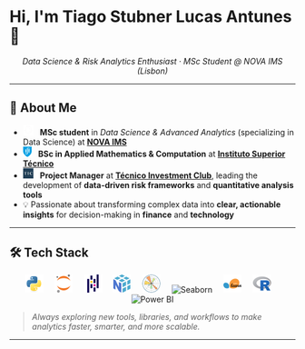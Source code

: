 # Hi, I'm **Tiago Stubner Lucas Antunes** 👋

<p align="center">
  <em>Data Science & Risk Analytics Enthusiast · MSc Student @ NOVA IMS (Lisbon)</em>
</p>

---

## 📝 About Me

- <img alt="NOVA IMS" src="NOVA_IMS_Logo.png" height="18"> &nbsp;
  **MSc student** in *Data Science & Advanced Analytics* (specializing in Data Science) at
  [**NOVA IMS**](https://www.novaims.unl.pt/pt/ensino/cursos/pos-graduacoes-e-mestrados/mestrado-em-data-science-and-advanced-analytics-com-especializacao-em-data-science/)
- <img alt="Instituto Superior Técnico" src="IST_Logo.png" height="18"> &nbsp;
  **BSc in Applied Mathematics & Computation** at
  [**Instituto Superior Técnico**](https://tecnico.ulisboa.pt/pt/)
- <img alt="Técnico Investment Club" src="tecnico_investment_club_logo.jpg" height="18"> &nbsp;
  **Project Manager** at
  [**Técnico Investment Club**](https://investmentclub.tecnico.ulisboa.pt/),
  leading the development of **data-driven risk frameworks** and **quantitative analysis tools**
- 💡 Passionate about transforming complex data into **clear, actionable insights** for decision-making in **finance** and **technology**


---

## 🛠️ Tech Stack

<div align="center">
  <img alt="Python"    src="https://raw.githubusercontent.com/devicons/devicon/master/icons/python/python-original.svg"   height="32"> &nbsp;&nbsp;&nbsp;
  <img alt="Jupyter"   src="https://raw.githubusercontent.com/devicons/devicon/master/icons/jupyter/jupyter-original.svg" height="32"> &nbsp;&nbsp;&nbsp;
  <img alt="pandas"    src="https://raw.githubusercontent.com/devicons/devicon/master/icons/pandas/pandas-original.svg"   height="32"> &nbsp;&nbsp;&nbsp;
  <img alt="NumPy"     src="https://raw.githubusercontent.com/devicons/devicon/master/icons/numpy/numpy-original.svg"     height="32"> &nbsp;&nbsp;&nbsp;
  <img alt="Matplotlib" src="https://raw.githubusercontent.com/devicons/devicon/master/icons/matplotlib/matplotlib-original.svg" height="32"> &nbsp;&nbsp;&nbsp;
  <img alt="Seaborn"    src="https://seaborn.pydata.org/_static/logo-mark-lightbg.svg"                                    height="32"> &nbsp;&nbsp;&nbsp;
  <img alt="Scikit-learn" src="https://raw.githubusercontent.com/devicons/devicon/master/icons/scikitlearn/scikitlearn-original.svg" height="32"> &nbsp;&nbsp;&nbsp;
  <img alt="R"         src="https://raw.githubusercontent.com/devicons/devicon/master/icons/r/r-original.svg"             height="32"> &nbsp;&nbsp;&nbsp;
  <img alt="Power BI"  src="https://raw.githubusercontent.com/microsoft/PowerBI-Icons/main/SVG/Power-BI.svg"              height="32">
</div>




> *Always exploring new tools, libraries, and workflows to make analytics faster, smarter, and more scalable.*

---
